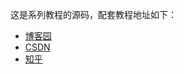 这是系列教程的源码，配套教程地址如下：

* [博客园](https://www.cnblogs.com/codeaction/)
* [CSDN](https://blog.csdn.net/m0_47788964)
* [知乎](https://zhuanlan.zhihu.com/codeaction-javaee)

